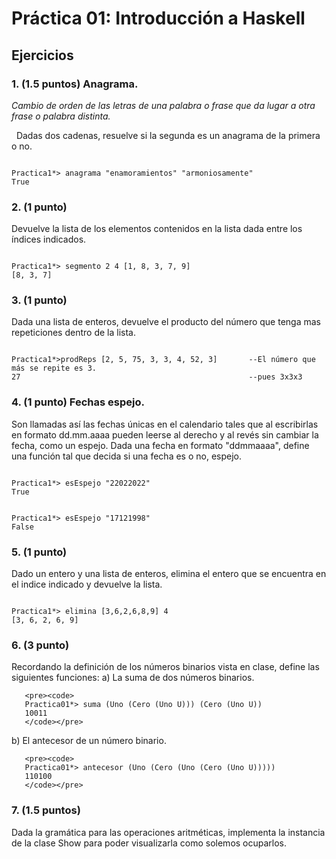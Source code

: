 # Práctica 01: Introducción a Haskell
## Ejercicios
### 1. (1.5 puntos) **Anagrama.**
*Cambio de orden de las letras de una palabra o frase que da lugar a otra
frase o palabra distinta.*


&nbsp;
Dadas dos cadenas, resuelve si la segunda es un anagrama de la primera o no.
<pre><code>
Practica1*> anagrama "enamoramientos" "armoniosamente"
True
</code></pre>

### 2. (1 punto)
Devuelve la lista de los elementos contenidos en la lista dada entre los
índices indicados.
<pre><code>
Practica1*> segmento 2 4 [1, 8, 3, 7, 9]
[8, 3, 7]
</code></pre>

### 3. (1 punto)
Dada una lista de enteros, devuelve el producto del número que tenga mas
repeticiones dentro de la lista.
<pre><code>
Practica1*>prodReps [2, 5, 75, 3, 3, 4, 52, 3]       --El número que más se repite es 3.
27                                                   --pues 3x3x3
</code></pre>

### 4. (1 punto) **Fechas espejo.**
Son llamadas así las fechas únicas en el calendario tales que al escribirlas
en formato dd.mm.aaaa pueden leerse al derecho y al revés sin cambiar la fecha,
como un espejo. Dada una fecha en formato "ddmmaaaa", define una función tal
que decida si una fecha es o no, espejo.
<pre><code>
Practica1*> esEspejo "22022022"
True
</code></pre>
<pre><code>
Practica1*> esEspejo "17121998"
False
</code></pre>

### 5. (1 punto)
Dado un entero y una lista de enteros, elimina el entero que se encuentra en el
indice indicado y devuelve la lista.
<pre><code>
Practica1*> elimina [3,6,2,6,8,9] 4
[3, 6, 2, 6, 9]
</code></pre>

### 6. (3 punto)
Recordando la definición de los números binarios vista en clase, define las siguientes
funciones:
a) La suma de dos números binarios.

       <pre><code>
       Practica01*> suma (Uno (Cero (Uno U))) (Cero (Uno U))
       10011
       </code></pre>

b) El antecesor de un número binario.

       <pre><code>
       Practica01*> antecesor (Uno (Cero (Uno (Cero (Uno U)))))
       110100
       </code></pre>

### 7. (1.5 puntos)
Dada la gramática para las operaciones aritméticas, implementa la instancia de la clase
Show para poder visualizarla como solemos ocuparlos.